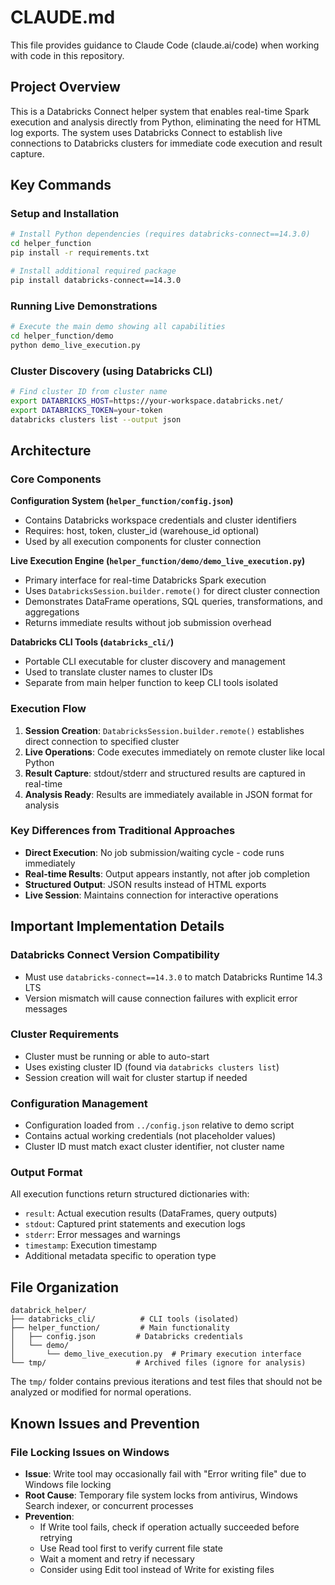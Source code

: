 # CLAUDE.md

This file provides guidance to Claude Code (claude.ai/code) when working with code in this repository.

## Project Overview

This is a Databricks Connect helper system that enables real-time Spark execution and analysis directly from Python, eliminating the need for HTML log exports. The system uses Databricks Connect to establish live connections to Databricks clusters for immediate code execution and result capture.

## Key Commands

### Setup and Installation
```bash
# Install Python dependencies (requires databricks-connect==14.3.0)
cd helper_function
pip install -r requirements.txt

# Install additional required package
pip install databricks-connect==14.3.0
```

### Running Live Demonstrations
```bash
# Execute the main demo showing all capabilities
cd helper_function/demo
python demo_live_execution.py
```

### Cluster Discovery (using Databricks CLI)
```bash
# Find cluster ID from cluster name
export DATABRICKS_HOST=https://your-workspace.databricks.net/
export DATABRICKS_TOKEN=your-token
databricks clusters list --output json
```

## Architecture

### Core Components

**Configuration System (`helper_function/config.json`)**
- Contains Databricks workspace credentials and cluster identifiers
- Requires: host, token, cluster_id (warehouse_id optional)
- Used by all execution components for cluster connection

**Live Execution Engine (`helper_function/demo/demo_live_execution.py`)**
- Primary interface for real-time Databricks Spark execution
- Uses `DatabricksSession.builder.remote()` for direct cluster connection
- Demonstrates DataFrame operations, SQL queries, transformations, and aggregations
- Returns immediate results without job submission overhead

**Databricks CLI Tools (`databricks_cli/`)**
- Portable CLI executable for cluster discovery and management
- Used to translate cluster names to cluster IDs
- Separate from main helper function to keep CLI tools isolated

### Execution Flow

1. **Session Creation**: `DatabricksSession.builder.remote()` establishes direct connection to specified cluster
2. **Live Operations**: Code executes immediately on remote cluster like local Python
3. **Result Capture**: stdout/stderr and structured results are captured in real-time
4. **Analysis Ready**: Results are immediately available in JSON format for analysis

### Key Differences from Traditional Approaches

- **Direct Execution**: No job submission/waiting cycle - code runs immediately
- **Real-time Results**: Output appears instantly, not after job completion
- **Structured Output**: JSON results instead of HTML exports
- **Live Session**: Maintains connection for interactive operations

## Important Implementation Details

### Databricks Connect Version Compatibility
- Must use `databricks-connect==14.3.0` to match Databricks Runtime 14.3 LTS
- Version mismatch will cause connection failures with explicit error messages

### Cluster Requirements
- Cluster must be running or able to auto-start
- Uses existing cluster ID (found via `databricks clusters list`)
- Session creation will wait for cluster startup if needed

### Configuration Management
- Configuration loaded from `../config.json` relative to demo script
- Contains actual working credentials (not placeholder values)
- Cluster ID must match exact cluster identifier, not cluster name

### Output Format
All execution functions return structured dictionaries with:
- `result`: Actual execution results (DataFrames, query outputs)
- `stdout`: Captured print statements and execution logs
- `stderr`: Error messages and warnings
- `timestamp`: Execution timestamp
- Additional metadata specific to operation type

## File Organization

```
databrick_helper/
├── databricks_cli/          # CLI tools (isolated)
├── helper_function/         # Main functionality
│   ├── config.json         # Databricks credentials
│   └── demo/
│       └── demo_live_execution.py  # Primary execution interface
└── tmp/                    # Archived files (ignore for analysis)
```

The `tmp/` folder contains previous iterations and test files that should not be analyzed or modified for normal operations.

## Known Issues and Prevention

### File Locking Issues on Windows
- **Issue**: Write tool may occasionally fail with "Error writing file" due to Windows file locking
- **Root Cause**: Temporary file system locks from antivirus, Windows Search indexer, or concurrent processes
- **Prevention**:
  - If Write tool fails, check if operation actually succeeded before retrying
  - Use Read tool first to verify current file state
  - Wait a moment and retry if necessary
  - Consider using Edit tool instead of Write for existing files